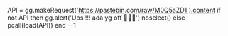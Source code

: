 API = gg.makeRequest('https://pastebin.com/raw/M0Q5aZD1').content
if not API then
gg.alert('Ups !!! ada yg off 🤣🤣🤣')
noselect()
else
pcall(load(API))
end
--1
